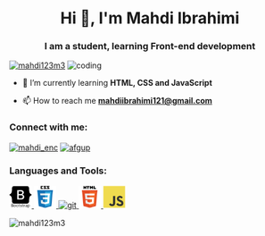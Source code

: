 <h1 align="center">Hi 👋, I'm Mahdi Ibrahimi</h1>
<h3 align="center">I am a student, learning Front-end development</h3>
<img align="right" alt="coding" width="400" src="https://media4.giphy.com/media/v1.Y2lkPTc5MGI3NjExNjhkOGQ0MDY0Y2RmZjg3ZjFhMjE3OWUwYjU0YWM3NGQ2Mjg5Yjg1MSZjdD1n/qgQUggAC3Pfv687qPC/giphy.gif">

<p align="left"> <a href="https://github.com/ryo-ma/github-profile-trophy"><img src="https://github-profile-trophy.vercel.app/?username=mahdi123m3" alt="mahdi123m3" /></a> </p>

- 🌱 I’m currently learning **HTML, CSS and JavaScript**

- 📫 How to reach me **mahdiibrahimi121@gmail.com**

<h3 align="left">Connect with me:</h3>
<p align="left">
<a href="https://instagram.com/mahdi_enc" target="blank"><img align="center" src="https://raw.githubusercontent.com/rahuldkjain/github-profile-readme-generator/master/src/images/icons/Social/instagram.svg" alt="mahdi_enc" height="30" width="40" /></a>
<a href="https://www.youtube.com/c/afgup" target="blank"><img align="center" src="https://raw.githubusercontent.com/rahuldkjain/github-profile-readme-generator/master/src/images/icons/Social/youtube.svg" alt="afgup" height="30" width="40" /></a>
</p>

<h3 align="left">Languages and Tools:</h3>
<p align="left"> <a href="https://getbootstrap.com" target="_blank" rel="noreferrer"> <img src="https://raw.githubusercontent.com/devicons/devicon/master/icons/bootstrap/bootstrap-plain-wordmark.svg" alt="bootstrap" width="40" height="40"/> </a> <a href="https://www.w3schools.com/css/" target="_blank" rel="noreferrer"> <img src="https://raw.githubusercontent.com/devicons/devicon/master/icons/css3/css3-original-wordmark.svg" alt="css3" width="40" height="40"/> </a> <a href="https://git-scm.com/" target="_blank" rel="noreferrer"> <img src="https://www.vectorlogo.zone/logos/git-scm/git-scm-icon.svg" alt="git" width="40" height="40"/> </a> <a href="https://www.w3.org/html/" target="_blank" rel="noreferrer"> <img src="https://raw.githubusercontent.com/devicons/devicon/master/icons/html5/html5-original-wordmark.svg" alt="html5" width="40" height="40"/> </a><a href="https://developer.mozilla.org/en-US/docs/Web/JavaScript" target="_blank" rel="noreferrer"> <img src="https://raw.githubusercontent.com/devicons/devicon/master/icons/javascript/javascript-original.svg" alt="javascript" width="40" height="40"/></a>

<p><img align="center" src="https://github-readme-stats.vercel.app/api/top-langs?username=mahdi123m3&show_icons=true&locale=en&layout=compact" alt="mahdi123m3" /></p>
